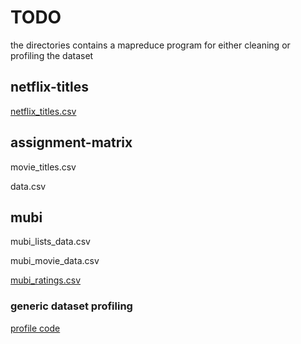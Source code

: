# TODO

the directories contains a mapreduce program for either cleaning or profiling the dataset

## netflix-titles

[netflix_titles.csv](/hw9/netflix-titles)

## assignment-matrix

movie_titles.csv

data.csv

## mubi

mubi_lists_data.csv

mubi_movie_data.csv

[mubi_ratings.csv](/hw9/mubi-ratings)

### generic dataset profiling

[profile code](/hw9/profiling)